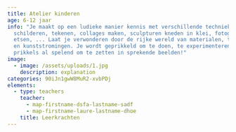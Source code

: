 ```yaml
---
title: Atelier kinderen
age: 6-12 jaar
info: "Je maakt op een ludieke manier kennis met verschillende technieken:
  schilderen, tekenen, collages maken, sculpturen kneden in klei, fotograferen,
  etsen, ... Laat je verwonderen door de rijke wereld van materialen, technieken
  en kunststromingen. Je wordt geprikkeld om te doen, te experimenteren en
  prikkels al spelend om te zetten in sprekende beelden!"
image:
  - image: /assets/uploads/1.jpg
    description: explanation
categories: 90iJn1gwW8MuR2-xvbPDj
elements:
  - type: teachers
    teacher:
      - map-firstname-dsfa-lastname-sadf
      - map-firstname-laure-lastname-dhoe
    title: Leerkrachten
---
```

